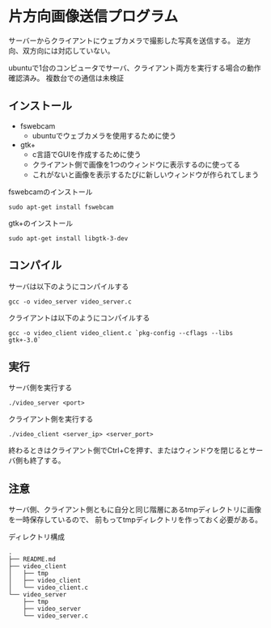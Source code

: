 # 片方向画像送信プログラム

サーバーからクライアントにウェブカメラで撮影した写真を送信する。
逆方向、双方向には対応していない。

ubuntuで1台のコンピュータでサーバ、クライアント両方を実行する場合の動作確認済み。
複数台での通信は未検証


## インストール
- fswebcam
  - ubuntuでウェブカメラを使用するために使う
- gtk+
  - c言語でGUIを作成するために使う
  - クライアント側で画像を1つのウィンドウに表示するのに使ってる
  - これがないと画像を表示するたびに新しいウィンドウが作られてしまう

fswebcamのインストール
```
sudo apt-get install fswebcam
```

gtk+のインストール
```
sudo apt-get install libgtk-3-dev
```

## コンパイル

サーバは以下のようにコンパイルする  
```
gcc -o video_server video_server.c
```

クライアントは以下のようにコンパイルする  
```
gcc -o video_client video_client.c `pkg-config --cflags --libs gtk+-3.0`
```

## 実行

サーバ側を実行する
```
./video_server <port>
```

クライアント側を実行する
```
./video_client <server_ip> <server_port>
```

終わるときはクライアント側でCtrl+Cを押す、またはウィンドウを閉じるとサーバ側も終了する。

## 注意

サーバ側、クライアント側ともに自分と同じ階層にあるtmpディレクトリに画像を一時保存しているので、
前もってtmpディレクトリを作っておく必要がある。

ディレクトリ構成
```
.
├── README.md
├── video_client
│   ├── tmp
│   ├── video_client
│   └── video_client.c
└── video_server
    ├── tmp
    ├── video_server
    └── video_server.c
```